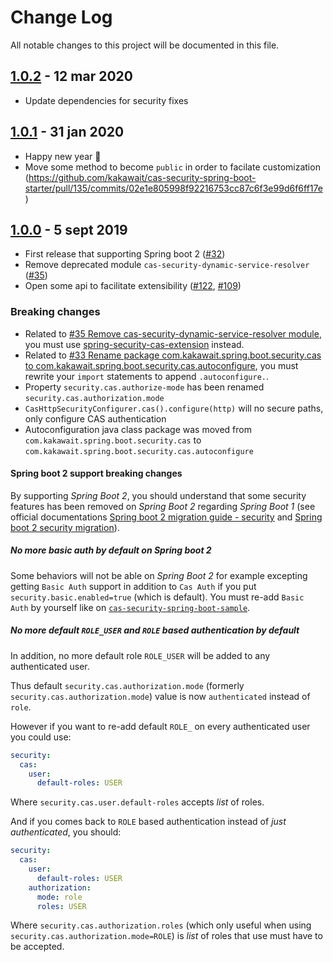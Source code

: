 # Change Log

All notable changes to this project will be documented in this file.

## [1.0.2](https://github.com/kakawait/cas-security-spring-boot-starter/milestone/25) - 12 mar 2020

- Update dependencies for security fixes

## [1.0.1](https://github.com/kakawait/cas-security-spring-boot-starter/milestone/24) - 31 jan 2020

- Happy new year :tada:
- Move some method to become `public` in order to facilate customization (https://github.com/kakawait/cas-security-spring-boot-starter/pull/135/commits/02e1e805998f92216753cc87c6f3e99d6f6ff17e)

## [1.0.0](https://github.com/kakawait/cas-security-spring-boot-starter/milestone/9) - 5 sept 2019

- First release that supporting Spring boot 2 ([#32](https://github.com/kakawait/cas-security-spring-boot-starter/issues/32))
- Remove deprecated module `cas-security-dynamic-service-resolver` ([#35](https://github.com/kakawait/cas-security-spring-boot-starter/issues/35))
- Open some api to facilitate extensibility ([#122](https://github.com/kakawait/cas-security-spring-boot-starter/pull/122), [#109](https://github.com/kakawait/cas-security-spring-boot-starter/pull/109))

### Breaking changes

- Related to [#35 Remove cas-security-dynamic-service-resolver module](https://github.com/kakawait/cas-security-spring-boot-starter/issues/35), you must use [spring-security-cas-extension](https://github.com/kakawait/cas-security-spring-boot-starter/tree/master/spring-security-cas-extension) instead.
- Related to [#33
Rename package com.kakawait.spring.boot.security.cas to com.kakawait.spring.boot.security.cas.autoconfigure](https://github.com/kakawait/cas-security-spring-boot-starter/issues/33), you must rewrite your `import` statements to append `.autoconfigure.`.
- Property `security.cas.authorize-mode` has been renamed `security.cas.authorization.mode`
- `CasHttpSecurityConfigurer.cas().configure(http)` will no secure paths, only configure CAS authentication
- Autoconfiguration java class package was moved from `com.kakawait.spring.boot.security.cas` to `com.kakawait.spring.boot.security.cas.autoconfigure`

#### Spring boot 2 support breaking changes

By supporting _Spring Boot 2_, you should understand that some security features has been removed on _Spring Boot 2_ regarding _Spring Boot 1_ (see official documentations [Spring boot 2 migration guide - security](https://github.com/spring-projects/spring-boot/wiki/Spring-Boot-2.0-Migration-Guide#security) and [Spring boot 2 security migration](https://github.com/spring-projects/spring-boot/wiki/Spring-Boot-Security-2.0)).

##### No more basic auth by default on Spring boot 2

Some behaviors will not be able on _Spring Boot 2_ for example excepting getting `Basic Auth` support in addition to `Cas Auth` if you put `security.basic.enabled=true` (which is default). You must re-add `Basic Auth` by yourself like on [`cas-security-spring-boot-sample`](https://github.com/kakawait/cas-security-spring-boot-starter/blob/develop/cas-security-spring-boot-sample/src/main/java/com/kakawait/sample/CasSecuritySpringBootSampleApplication.java#L157).

##### No more default `ROLE_USER` and `ROLE` based authentication by default

In addition, no more default role `ROLE_USER` will be added to any authenticated user.

Thus default `security.cas.authorization.mode` (formerly `security.cas.authorization.mode`) value is now `authenticated` instead of `role`.

However if you want to re-add default `ROLE_` on every authenticated user you could use:

```yml
security:
  cas:
    user:
      default-roles: USER
```

Where `security.cas.user.default-roles` accepts _list_ of roles.

And if you comes back to `ROLE` based authentication instead of _just authenticated_, you should:

```yml
security:
  cas:
    user:
      default-roles: USER
    authorization:
      mode: role
      roles: USER
```

Where `security.cas.authorization.roles` (which only useful when using `security.cas.authorization.mode=ROLE`) is _list_ of roles that use must have to be accepted.
